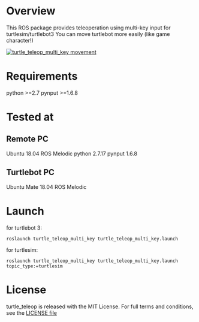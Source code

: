 # Overview
This ROS package provides teleoperation using multi-key input for turtlesim/turtlebot3
You can move turtlebot more easily (like game character!)

[![turtle_teleop_multi_key movement](https://img.youtube.com/vi/bDvn6tUCVmk/0.jpg)](https://youtu.be/bDvn6tUCVmk)

# Requirements
python >=2.7
pynput >=1.6.8

# Tested at
## Remote PC
Ubuntu 18.04
ROS Melodic
python 2.7.17
pynput 1.6.8

## Turtlebot PC
Ubuntu Mate 18.04
ROS Melodic

# Launch
for turtlebot 3:
```
roslaunch turtle_teleop_multi_key turtle_teleop_multi_key.launch
```
for turtlesim:
```
roslaunch turtle_teleop_multi_key turtle_teleop_multi_key.launch topic_type:=turtlesim
```

# License
turtle_teleop is released with the MIT License. For full terms and conditions, see the [LICENSE file](./LICENSE.txt)

